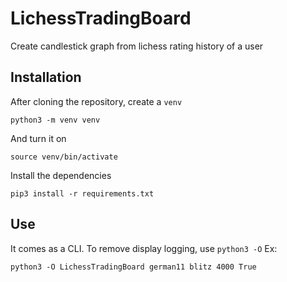 # LichessTradingBoard
Create candlestick graph from lichess rating history of a user


## Installation

After cloning the repository, create a `venv`
```
python3 -m venv venv
```
And turn it on
```
source venv/bin/activate
```
Install the dependencies
```
pip3 install -r requirements.txt
```

## Use

It comes as a CLI. To remove display logging, use `python3 -O`
Ex:
```
python3 -O LichessTradingBoard german11 blitz 4000 True
```
